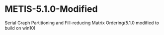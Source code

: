 # METIS-5.1.0-Modified
Serial Graph Partitioning and Fill-reducing Matrix Ordering(5.1.0 modified to build on win10)
